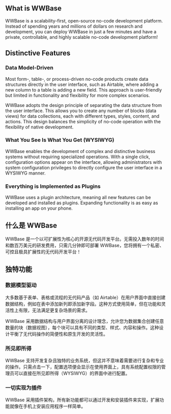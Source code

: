 ## What is WWBase
WWBase is a scalability-first, open-source no-code development platform. Instead of spending years and millions of dollars on research and development, you can deploy WWBase in just a few minutes and have a private, controllable, and highly scalable no-code development platform!

## Distinctive Features
### Data Model-Driven

Most form-, table-, or process-driven no-code products create data structures directly in the user interface, such as Airtable, where adding a new column to a table is adding a new field. This approach is user-friendly but limited in functionality and flexibility for more complex scenarios.

WWBase adopts the design principle of separating the data structure from the user interface. This allows you to create any number of blocks (data views) for data collections, each with different types, styles, content, and actions. This design balances the simplicity of no-code operation with the flexibility of native development.

### What You See Is What You Get (WYSIWYG)

WWBase enables the development of complex and distinctive business systems without requiring specialized operations. With a single click, configuration options appear on the interface, allowing administrators with system configuration privileges to directly configure the user interface in a WYSIWYG manner.

### Everything is Implemented as Plugins

WWBase uses a plugin architecture, meaning all new features can be developed and installed as plugins. Expanding functionality is as easy as installing an app on your phone.


## 什么是 WWBase
WWBase 是一个以可扩展性为核心的开源无代码开发平台。无需投入数年的时间和数百万美元的研发费用，只需几分钟即可部署 WWBase，您将拥有一个私密、可控且极具扩展性的无代码开发平台！

## 独特功能
### 数据模型驱动

大多数基于表单、表格或流程的无代码产品（如 Airtable）在用户界面中直接创建数据结构，例如在表中添加新列即添加新字段。这种方式使用简单，但在功能和灵活性上有限，无法满足更复杂场景的需求。

WWBase 采用数据结构与用户界面分离的设计理念，允许您为数据集合创建任意数量的块（数据视图），每个块可以具有不同的类型、样式、内容和操作。这种设计平衡了无代码操作的简便性和原生开发的灵活性。

### 所见即所得

WWBase 支持开发复杂且独特的业务系统，但这并不意味着需要进行复杂和专业的操作。只需点击一下，配置选项便会显示在使用界面上，具有系统配置权限的管理员可以直接在所见即所得（WYSIWYG）的界面中进行配置。

### 一切实现为插件

WWBase 采用插件架构，所有新功能都可以通过开发和安装插件来实现，扩展功能就像在手机上安装应用程序一样简单。
